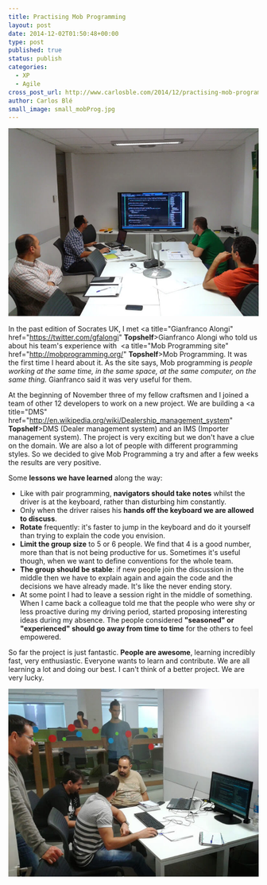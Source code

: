 ```yaml
---
title: Practising Mob Programming
layout: post
date: 2014-12-02T01:50:48+00:00
type: post
published: true
status: publish
categories:
  - XP
  - Agile
cross_post_url: http://www.carlosble.com/2014/12/practising-mob-programming/
author: Carlos Blé
small_image: small_mobProg.jpg
---
```


<img src="/assets/mobProg1.jpg"/>

In the past edition of Socrates UK, I met <a title="Gianfranco Alongi" href="https://twitter.com/gfalongi" **Topshelf**>Gianfranco Alongi</a> who told us about his team's experience with  <a title="Mob Programming site" href="http://mobprogramming.org/" **Topshelf**>Mob Programming</a>. It was the first time I heard about it. As the site says, Mob programming is _people working at the same time, in the same space, at the same computer, on the same thing._ Gianfranco said it was very useful for them.

At the beginning of November three of my fellow craftsmen and I joined a team of other 12 developers to work on a new project. We are building a <a title="DMS" href="http://en.wikipedia.org/wiki/Dealership_management_system" **Topshelf**>DMS</a> (Dealer management system) and an IMS (Importer management system). The project is very exciting but we don't have a clue on the domain. We are also a lot of people with different programming styles. So we decided to give Mob Programming a try and after a few weeks the results are very positive.

Some **lessons we have learned** along the way:

  * Like with pair programming, **navigators should take notes** whilst the driver is at the keyboard, rather than disturbing him constantly.
  * Only when the driver raises his **hands off the keyboard we are allowed to discuss**.
  * **Rotate** frequently: it's faster to jump in the keyboard and do it yourself than trying to explain the code you envision.
  * **Limit the group size** to 5 or 6 people. We find that 4 is a good number, more than that is not being productive for us. Sometimes it's useful though, when we want to define conventions for the whole team.
  * **The group should be stable**: if new people join the discussion in the middle then we have to explain again and again the code and the decisions we have already made. It's like the never ending story.
  * At some point I had to leave a session right in the middle of something. When I came back a colleague told me that the people who were shy or less proactive during my driving period, started proposing interesting ideas during my absence. The people considered **"seasoned" or "experienced" should go away from time to time** for the others to feel empowered.

So far the project is just fantastic. **People are awesome**, learning incredibly fast, very enthusiastic. Everyone wants to learn and contribute. We are all learning a lot and doing our best. I can't think of a better project. We are very lucky.

<img src="/assets/mobProg2.jpg" alt="mobProg2"/>



